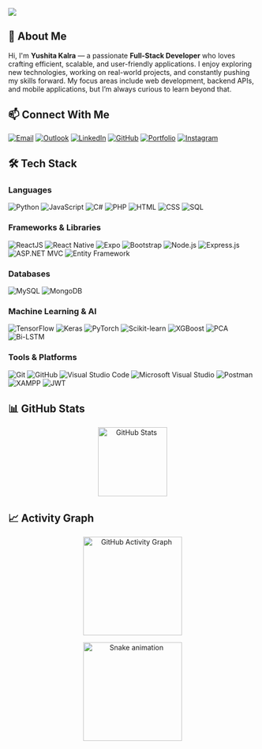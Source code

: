<!-- Profile Views Counter -->
![](https://komarev.com/ghpvc/?username=yushitaaaaaaaa&color=blue)

## 👋 About Me
Hi, I'm **Yushita Kalra** — a passionate **Full-Stack Developer** who loves crafting efficient, scalable, and user-friendly applications. I enjoy exploring new technologies, working on real-world projects, and constantly pushing my skills forward. My focus areas include web development, backend APIs, and mobile applications, but I’m always curious to learn beyond that.

## 📫 Connect With Me  
<p align="left">
  <a href="mailto:yushita1103@gmail.com"><img src="https://img.icons8.com/fluency/48/gmail-new.png" alt="Email"/></a>
  <a href="mailto:e22cseu1223@bennett.edu.in"><img src="https://img.icons8.com/color/48/microsoft-outlook-2019--v2.png" alt="Outlook"/></a>
  <a href="https://www.linkedin.com/in/yushita-kalra-07914825b/"><img src="https://img.icons8.com/color/48/linkedin.png" alt="LinkedIn"/></a>
  <a href="https://github.com/yushitaaaaaaaa"><img src="https://img.icons8.com/glyph-neue/48/github.png" alt="GitHub"/></a>
  <a href="https://yushitaaaaaaaa.github.io/"><img src="https://img.icons8.com/color/48/domain--v1.png" alt="Portfolio"/></a>
  <a href="https://www.instagram.com/art_with_yo"><img src="https://img.icons8.com/fluency/48/instagram-new.png" alt="Instagram"/></a>
</p>  


## 🛠 Tech Stack  

### **Languages**
![Python](https://img.shields.io/badge/python-%233776AB.svg?style=for-the-badge&logo=python&logoColor=white)
![JavaScript](https://img.shields.io/badge/javascript-%23323330.svg?style=for-the-badge&logo=javascript&logoColor=%23F7DF1E)
![C#](https://img.shields.io/badge/c%23-%23239120.svg?style=for-the-badge&logo=c-sharp&logoColor=white)
![PHP](https://img.shields.io/badge/php-%23777BB4.svg?style=for-the-badge&logo=php&logoColor=white)
![HTML](https://img.shields.io/badge/html-%23E34F26.svg?style=for-the-badge&logo=html5&logoColor=white)
![CSS](https://img.shields.io/badge/css-%231572B6.svg?style=for-the-badge&logo=css3&logoColor=white)
![SQL](https://img.shields.io/badge/sql-%2300758F.svg?style=for-the-badge&logo=database&logoColor=white)

### **Frameworks & Libraries**
![ReactJS](https://img.shields.io/badge/react-%230076d6.svg?style=for-the-badge&logo=react&logoColor=white)
![React Native](https://img.shields.io/badge/react_native-%2320232a.svg?style=for-the-badge&logo=react&logoColor=%2361DAFB)
![Expo](https://img.shields.io/badge/expo-000020?style=for-the-badge&logo=expo&logoColor=white)
![Bootstrap](https://img.shields.io/badge/bootstrap-%23563D7C.svg?style=for-the-badge&logo=bootstrap&logoColor=white)
![Node.js](https://img.shields.io/badge/node.js-6DA55F?style=for-the-badge&logo=node.js&logoColor=white)
![Express.js](https://img.shields.io/badge/express.js-%23404d59.svg?style=for-the-badge&logo=express&logoColor=%2361DAFB)
![ASP.NET MVC](https://img.shields.io/badge/asp.net%20mvc-%23512BD4.svg?style=for-the-badge&logo=.net&logoColor=white)
![Entity Framework](https://img.shields.io/badge/entity%20framework-%23512BD4.svg?style=for-the-badge&logo=.net&logoColor=white)

### **Databases**
![MySQL](https://img.shields.io/badge/mysql-%2300758F.svg?style=for-the-badge&logo=mysql&logoColor=white)
![MongoDB](https://img.shields.io/badge/mongodb-%234ea94b.svg?style=for-the-badge&logo=mongodb&logoColor=white)

### **Machine Learning & AI**
![TensorFlow](https://img.shields.io/badge/TensorFlow-%23FF6F00.svg?style=for-the-badge&logo=TensorFlow&logoColor=white)
![Keras](https://img.shields.io/badge/Keras-%23D00000.svg?style=for-the-badge&logo=Keras&logoColor=white)
![PyTorch](https://img.shields.io/badge/PyTorch-%23EE4C2C.svg?style=for-the-badge&logo=PyTorch&logoColor=white)
![Scikit-learn](https://img.shields.io/badge/scikit--learn-%23F7931E.svg?style=for-the-badge&logo=scikit-learn&logoColor=white)
![XGBoost](https://img.shields.io/badge/xgboost-%23FF6600.svg?style=for-the-badge&logo=xgboost&logoColor=white)
![PCA](https://img.shields.io/badge/PCA-%230076d6.svg?style=for-the-badge)
![Bi-LSTM](https://img.shields.io/badge/Bi--LSTM-%23FF4088.svg?style=for-the-badge)

### **Tools & Platforms**
![Git](https://img.shields.io/badge/git-%23F05033.svg?style=for-the-badge&logo=git&logoColor=white)
![GitHub](https://img.shields.io/badge/github-%23121011.svg?style=for-the-badge&logo=github&logoColor=white)
![Visual Studio Code](https://img.shields.io/badge/VS%20Code-0078d7.svg?style=for-the-badge&logo=visual-studio-code&logoColor=white)
![Microsoft Visual Studio](https://img.shields.io/badge/Visual%20Studio-5C2D91.svg?style=for-the-badge&logo=visual-studio&logoColor=white)
![Postman](https://img.shields.io/badge/Postman-FF6C37?style=for-the-badge&logo=postman&logoColor=white)
![XAMPP](https://img.shields.io/badge/XAMPP-FB7A24?style=for-the-badge&logo=xampp&logoColor=white)
![JWT](https://img.shields.io/badge/JWT-black?style=for-the-badge&logo=JSON%20web%20tokens)

## 📊 GitHub Stats  
<p align="center">
  <img height="140" src="https://github-readme-stats.vercel.app/api?username=yushitaaaaaaaa&show_icons=true&theme=radical" alt="GitHub Stats" />
<!--   <img height="140" src="https://github-readme-streak-stats.herokuapp.com/?user=yushitaaaaaaaa&theme=radical" alt="GitHub Streak" /> -->
</p>

## 📈 Activity Graph  
<p align="center">
  <img height="200" src="https://github-readme-activity-graph.vercel.app/graph?username=yushitaaaaaaaa&theme=dracula&hide_border=true&area=true" alt="GitHub Activity Graph" />
</p>

<div align="center">
  <img height="200" src="https://profile-readme-generator.com/assets/snake.svg" alt="Snake animation" />
</div>
